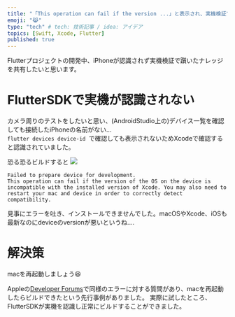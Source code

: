```yaml
---
title: "「This operation can fail if the version ...」と表示され、実機検証できない時の解決方法"
emoji: "😹"
type: "tech" # tech: 技術記事 / idea: アイデア
topics: [Swift, Xcode, Flutter]
published: true
---
```



Flutterプロジェクトの開発中、iPhoneが認識されず実機検証で躓いたナレッジを共有したいと思います。

# FlutterSDKで実機が認識されない
カメラ周りのテストをしたいと思い、(AndroidStudio上の)デバイス一覧を確認しても接続したiPhoneの名前がない...  
`flutter devices device-id `で確認しても表示されないためXcodeで確認すると認識されていました。

恐る恐るビルドすると
![](https://storage.googleapis.com/zenn-user-upload/960125661760-20220518.png)

```
Failed to prepare device for development.
This operation can fail if the version of the OS on the device is incompatible with the installed version of Xcode. You may also need to restart your mac and device in order to correctly detect compatibility. 
```

見事にエラーを吐き、インストールできませんでした。macOSやXcode、iOSも最新なのにdeviceのversionが悪いというね....

# 解決策
macを再起動しましょう😆

Appleの[Developer Forums](https://developer.apple.com/forums/thread/697883)で同様のエラーに対する質問があり、macを再起動したらビルドできたという先行事例がありました。
実際に試したところ、FlutterSDKが実機を認識し正常にビルドすることができました。